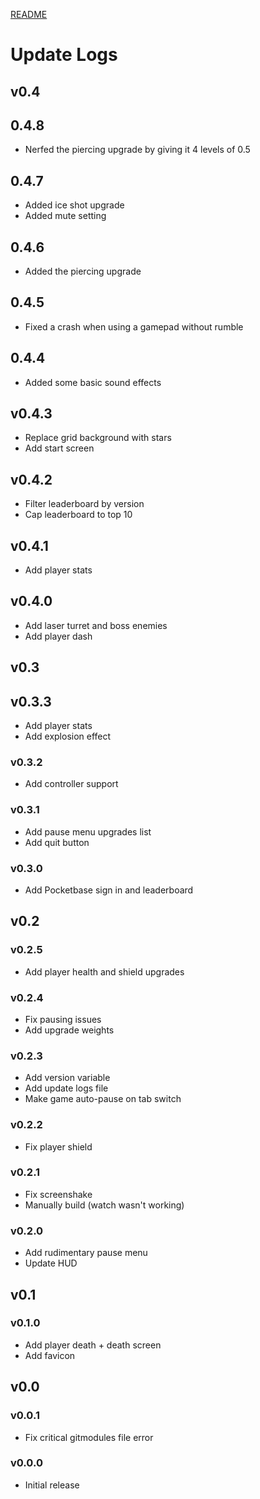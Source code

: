 [README](README.md)

# Update Logs

## v0.4

## 0.4.8
- Nerfed the piercing upgrade by giving it 4 levels of 0.5

## 0.4.7
- Added ice shot upgrade
- Added mute setting

## 0.4.6
- Added the piercing upgrade

## 0.4.5
- Fixed a crash when using a gamepad without rumble

## 0.4.4
- Added some basic sound effects

## v0.4.3
- Replace grid background with stars
- Add start screen

## v0.4.2
- Filter leaderboard by version
- Cap leaderboard to top 10

## v0.4.1
- Add player stats

## v0.4.0
- Add laser turret and boss enemies
- Add player dash

## v0.3

## v0.3.3
- Add player stats
- Add explosion effect

### v0.3.2
- Add controller support

### v0.3.1
- Add pause menu upgrades list
- Add quit button

### v0.3.0
- Add Pocketbase sign in and leaderboard

## v0.2

### v0.2.5
- Add player health and shield upgrades

### v0.2.4
- Fix pausing issues
- Add upgrade weights

### v0.2.3
- Add version variable
- Add update logs file
- Make game auto-pause on tab switch

### v0.2.2
- Fix player shield

### v0.2.1
- Fix screenshake
- Manually build (watch wasn't working)

### v0.2.0
- Add rudimentary pause menu
- Update HUD

## v0.1

### v0.1.0
- Add player death + death screen
- Add favicon

## v0.0

### v0.0.1
- Fix critical gitmodules file error

### v0.0.0
- Initial release